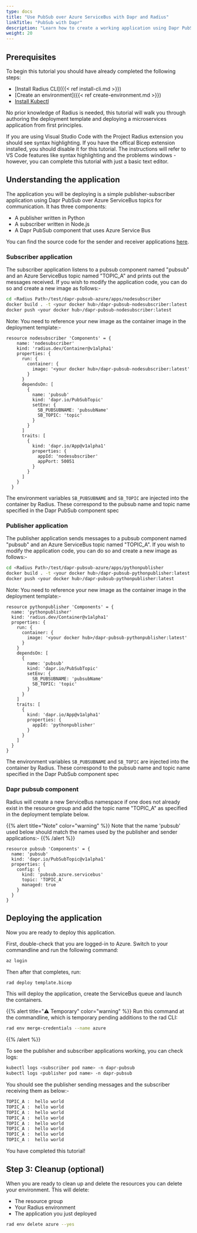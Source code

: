 ```yaml
---
type: docs
title: "Use PubSub over Azure ServiceBus with Dapr and Radius"
linkTitle: "PubSub with Dapr"
description: "Learn how to create a working application using Dapr PubSub over Azure ServiceBus and Radius"
weight: 20
---
```


## Prerequisites

To begin this tutorial you should have already completed the following steps:

- [Install Radius CLI]({{< ref install-cli.md >}})
- [Create an environment]({{< ref create-environment.md >}})
- [Install Kubectl](https://kubernetes.io/docs/tasks/tools/)

No prior knowledge of Radius is needed, this tutorial will walk you through authoring the deployment template and deploying a microservices application from first principles.

If you are using Visual Studio Code with the Project Radius extension you should see syntax highlighting. If you have the offical Bicep extension installed, you should disable it for this tutorial. The instructions will refer to VS Code features like syntax highlighting and the problems windows - however, you can complete this tutorial with just a basic text editor.

## Understanding the application

The application you will be deploying is a simple publisher-subscriber application using Dapr PubSub over Azure ServiceBus topics for communication. It has three components:

- A publisher written in Python
- A subscriber written in Node.js
- A Dapr PubSub component that uses Azure Service Bus

You can find the source code for the sender and receiver applications [here](https://github.com/Azure/radius/tree/main/test/dapr-pubsub-azure/apps).

### Subscriber application

The subscriber application listens to a pubsub component named "pubsub" and an Azure ServiceBus topic named "TOPIC_A" and prints out the messages received. If you wish to modify the application code, you can do so and create a new image as follows:-

```bash
cd <Radius Path>/test/dapr-pubsub-azure/apps/nodesubscriber
docker build . -t <your docker hub>/dapr-pubsub-nodesubscriber:latest
docker push <your docker hub>/dapr-pubsub-nodesubscriber:latest
```

Note: You need to reference your new image as the container image in the deployment template:-
```
resource nodesubscriber 'Components' = {
    name: 'nodesubscriber'
    kind: 'radius.dev/Container@v1alpha1'
    properties: {
      run: {
        container: {
          image: '<your docker hub>/dapr-pubsub-nodesubscriber:latest'
        }
      }
      dependsOn: [
        {
          name: 'pubsub'
          kind: 'dapr.io/PubSubTopic'
          setEnv: {
            SB_PUBSUBNAME: 'pubsubName'
            SB_TOPIC: 'topic'
          }
        }
      ]
      traits: [
        {
          kind: 'dapr.io/App@v1alpha1'
          properties: {
            appId: 'nodesubscriber'
            appPort: 50051
          }
        }
      ]
    }
  }
```

The environment variables `SB_PUBSUBNAME` and `SB_TOPIC` are injected into the container by Radius. These correspond to the pubsub name and topic name specified in the Dapr PubSub component spec

### Publisher application

The publisher application sends messages to a pubsub component named "pubsub" and an Azure ServiceBus topic named "TOPIC_A". If you wish to modify the application code, you can do so and create a new image as follows:-

```bash
cd <Radius Path>/test/dapr-pubsub-azure/apps/pythonpublisher
docker build . -t <your docker hub>/dapr-pubsub-pythonpublisher:latest
docker push <your docker hub>/dapr-pubsub-pythonpublisher:latest
```

Note: You need to reference your new image as the container image in the deployment template:-
```
resource pythonpublisher 'Components' = {
  name: 'pythonpublisher'
  kind: 'radius.dev/Container@v1alpha1'
  properties: {
    run: {
      container: {
        image: '<your docker hub>/dapr-pubsub-pythonpublisher:latest'
      }
    }
    dependsOn: [
      {
        name: 'pubsub'
        kind: 'dapr.io/PubSubTopic'
        setEnv: {
          SB_PUBSUBNAME: 'pubsubName'
          SB_TOPIC: 'topic'
        }
      }
    ]
    traits: [
      {
        kind: 'dapr.io/App@v1alpha1'
        properties: {
          appId: 'pythonpublisher'
        }
      }
    ]
  }
}
```

The environment variables `SB_PUBSUBNAME` and `SB_TOPIC` are injected into the container by Radius. These correspond to the pubsub name and topic name specified in the Dapr PubSub component spec

### Dapr pubsub component
Radius will create a new ServiceBus namespace if one does not already exist in the resource group and add the topic name "TOPIC_A" as specified in the deployment template below.

{{% alert title="Note" color="warning" %}}
Note that the name 'pubsub' used below should match the names used by the publisher and sender applications:-
{{% /alert %}}

```
resource pubsub 'Components' = {
  name: 'pubsub'
  kind: 'dapr.io/PubSubTopic@v1alpha1'
  properties: {
    config: {
      kind: 'pubsub.azure.servicebus'
      topic: 'TOPIC_A'
      managed: true
    }
  }
}
```

## Deploying the application

Now you are ready to deploy this application.

First, double-check that you are logged-in to Azure. Switch to your commandline and run the following command:

```sh
az login
```

Then after that completes, run:

```sh
rad deploy template.bicep
```

This will deploy the application, create the ServiceBus queue and launch the containers.

{{% alert title="⚠️ Temporary" color="warning" %}}
Run this command at the commandline, which is temporary pending additions to the rad CLI:

```sh
rad env merge-credentials --name azure 
```

{{% /alert %}}

To see the publisher and subscriber applications working, you can check logs:

```sh
kubectl logs <subscriber pod name> -n dapr-pubsub
kubectl logs <publisher pod name> -n dapr-pubsub
```

You should see the publisher sending messages and the subscriber receiving them as below:-

```txt
TOPIC_A :  hello world
TOPIC_A :  hello world
TOPIC_A :  hello world
TOPIC_A :  hello world
TOPIC_A :  hello world
TOPIC_A :  hello world
TOPIC_A :  hello world
TOPIC_A :  hello world
```

You have completed this tutorial!

## Step 3: Cleanup (optional)

When you are ready to clean up and delete the resources you can delete your environment. This will delete:

- The resource group
- Your Radius environment
- The application you just deployed

```sh
rad env delete azure --yes
```
